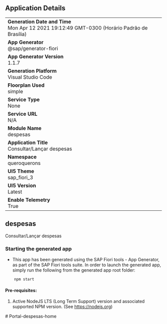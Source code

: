 ## Application Details
|               |
| ------------- |
|**Generation Date and Time**<br>Mon Apr 12 2021 19:12:49 GMT-0300 (Horário Padrão de Brasília)|
|**App Generator**<br>@sap/generator-fiori|
|**App Generator Version**<br>1.1.7|
|**Generation Platform**<br>Visual Studio Code|
|**Floorplan Used**<br>simple|
|**Service Type**<br>None|
|**Service URL**<br>N/A
|**Module Name**<br>despesas|
|**Application Title**<br>Consultar/Lançar despesas|
|**Namespace**<br>queroquerons|
|**UI5 Theme**<br>sap_fiori_3|
|**UI5 Version**<br>Latest|
|**Enable Telemetry**<br>True|

## despesas

Consultar/Lançar despesas

### Starting the generated app

-   This app has been generated using the SAP Fiori tools - App Generator, as part of the SAP Fiori tools suite.  In order to launch the generated app, simply run the following from the generated app root folder:

```
    npm start
```


#### Pre-requisites:

1. Active NodeJS LTS (Long Term Support) version and associated supported NPM version.  (See https://nodejs.org)


#   P o r t a l - d e s p e s a s - h o m e  
 